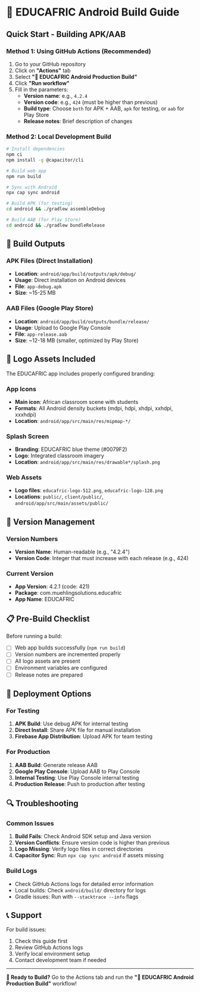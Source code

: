# 🚀 EDUCAFRIC Android Build Guide

## Quick Start - Building APK/AAB

### Method 1: Using GitHub Actions (Recommended)
1. Go to your GitHub repository
2. Click on **"Actions"** tab
3. Select **"🚀 EDUCAFRIC Android Production Build"** 
4. Click **"Run workflow"**
5. Fill in the parameters:
   - **Version name**: e.g., `4.2.4`
   - **Version code**: e.g., `424` (must be higher than previous)
   - **Build type**: Choose `both` for APK + AAB, `apk` for testing, or `aab` for Play Store
   - **Release notes**: Brief description of changes

### Method 2: Local Development Build
```bash
# Install dependencies
npm ci
npm install -g @capacitor/cli

# Build web app
npm run build

# Sync with Android
npx cap sync android

# Build APK (for testing)
cd android && ./gradlew assembleDebug

# Build AAB (for Play Store)
cd android && ./gradlew bundleRelease
```

## 📱 Build Outputs

### APK Files (Direct Installation)
- **Location**: `android/app/build/outputs/apk/debug/`
- **Usage**: Direct installation on Android devices
- **File**: `app-debug.apk`
- **Size**: ~15-25 MB

### AAB Files (Google Play Store)
- **Location**: `android/app/build/outputs/bundle/release/`
- **Usage**: Upload to Google Play Console
- **File**: `app-release.aab`
- **Size**: ~12-18 MB (smaller, optimized by Play Store)

## 🎨 Logo Assets Included

The EDUCAFRIC app includes properly configured branding:

### App Icons
- **Main icon**: African classroom scene with students
- **Formats**: All Android density buckets (mdpi, hdpi, xhdpi, xxhdpi, xxxhdpi)
- **Location**: `android/app/src/main/res/mipmap-*/`

### Splash Screen
- **Branding**: EDUCAFRIC blue theme (#0079F2)
- **Logo**: Integrated classroom imagery
- **Location**: `android/app/src/main/res/drawable*/splash.png`

### Web Assets
- **Logo files**: `educafric-logo-512.png`, `educafric-logo-128.png`
- **Locations**: `public/`, `client/public/`, `android/app/src/main/assets/public/`

## 🔧 Version Management

### Version Numbers
- **Version Name**: Human-readable (e.g., "4.2.4")
- **Version Code**: Integer that must increase with each release (e.g., 424)

### Current Version
- **App Version**: 4.2.1 (code: 421)
- **Package**: com.muehlingsolutions.educafric
- **App Name**: EDUCAFRIC

## 📋 Pre-Build Checklist

Before running a build:
- [ ] Web app builds successfully (`npm run build`)
- [ ] Version numbers are incremented properly
- [ ] All logo assets are present
- [ ] Environment variables are configured
- [ ] Release notes are prepared

## 🚀 Deployment Options

### For Testing
1. **APK Build**: Use debug APK for internal testing
2. **Direct Install**: Share APK file for manual installation
3. **Firebase App Distribution**: Upload APK for team testing

### For Production
1. **AAB Build**: Generate release AAB
2. **Google Play Console**: Upload AAB to Play Console
3. **Internal Testing**: Use Play Console internal testing
4. **Production Release**: Push to production after testing

## 🔍 Troubleshooting

### Common Issues
1. **Build Fails**: Check Android SDK setup and Java version
2. **Version Conflicts**: Ensure version code is higher than previous
3. **Logo Missing**: Verify logo files in correct directories
4. **Capacitor Sync**: Run `npx cap sync android` if assets missing

### Build Logs
- Check GitHub Actions logs for detailed error information
- Local builds: Check `android/build/` directory for logs
- Gradle issues: Run with `--stacktrace --info` flags

## 📞 Support

For build issues:
1. Check this guide first
2. Review GitHub Actions logs
3. Verify local environment setup
4. Contact development team if needed

---

**🎯 Ready to Build?** Go to the Actions tab and run the **"🚀 EDUCAFRIC Android Production Build"** workflow!